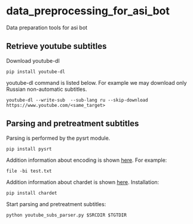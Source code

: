 # data_preprocessing_for_asi_bot
Data preparation tools for asi bot

## Retrieve youtube subtitles

Download youtube-dl

```
pip install youtube-dl
```

youtube-dl command is listed below. For example we may download only Russian non-automatic subtitles.

```
youtube-dl --write-sub  --sub-lang ru --skip-download https://www.youtube.com/<same_target>

```
## Parsing and pretreatment subtitles

Parsing is performed by the pysrt module.
```
pip install pysrt
```

Addition information about encoding is shown [here](http://mindspill.net/computing/linux-notes/determine-and-change-file-character-encoding/).
For example:
```
file -bi test.txt
```
Addition information about chardet is shown [here](https://chardet.readthedocs.io/en/latest/usage.html#example-using-the-detect-function). Installation:

```
pip install chardet
```

Start parsing and pretreatment subtitles:

```
python youtube_subs_parser.py $SRCDIR $TGTDIR
```
